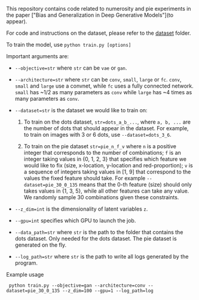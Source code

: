 This repository contains code related to numerosity and pie experiments in the paper 
["Bias and Generalization in Deep Generative Models"](to appear). 

For code and instructions on the dataset, please refer to the 
[dataset](https://github.com/ShengjiaZhao/BiasAndGeneralization/tree/master/dataset) folder. 

To train the model, use ``` python train.py [options] ```

Important arguments are:

- ``--objective=str`` where ``str`` can be ``vae`` or ``gan``.

- ``--architecture=str`` where ``str`` can be ``conv``, ``small``, ``large`` or ``fc``. ``conv``, 
``small`` and ``large`` use a convnet, while ``fc`` uses a fully connected network. 
``small`` has ~1/2 as many parameters as ``conv`` while ``large`` has ~4 times as many parameters as ``conv``. 

- ``--dataset=str`` is the dataset we would like to train on:
    1. To train on the dots dataset, ``str=dots_a_b_...``, where ``a, b, ...`` are the number of dots that should appear in the dataset. 
For example, to train on images with 3 or 6 dots, use ``--dataset=dots_3_6``. 

    2. To train on the pie dataset ``str=pie_n_f_v`` where ``n`` is a positive integer that corresponds to the number of combinations; 
``f`` is an integer taking values in {0, 1, 2, 3} that specifies which feature we would like to fix 
(size, x-location, y-location and red-proportion);
``v`` is a sequence of integers taking values in [1, 9] that correspond to the values the fixed feature should take. 
For example ``--dataset=pie_30_0_135`` means that 
the 0-th feature (size) should only takes values in {1, 3, 5}, while all other features can take any value. 
We randomly sample 30 combinations given these constraints. 

- ``--z_dim=int`` is the dimensionality of latent variables ``z``. 

- ``--gpu=int`` specifies which GPU to launch the job.

- ``--data_path=str`` where ``str`` is the path to the folder that contains the dots dataset. 
Only needed for the dots dataset. The pie dataset is generated on the fly. 

- ``--log_path=str`` where ``str`` is the path to write all logs generated by the program. 


Example usage

``` python train.py --objective=gan --architecture=conv --dataset=pie_30_0_135 --z_dim=100 --gpu=1 --log_path=log```
